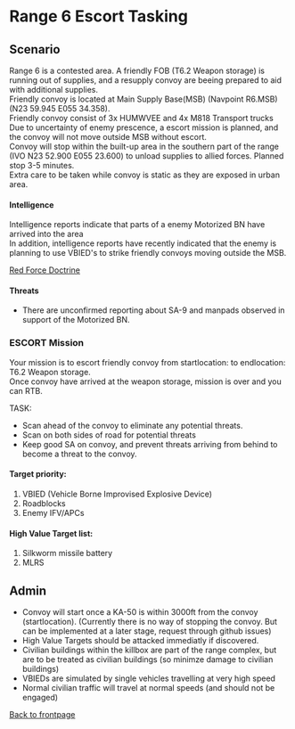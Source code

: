 # Range 6 Escort Tasking

## Scenario
Range 6 is a contested area. A friendly FOB (T6.2 Weapon storage) is running out of supplies, and a resupply convoy are beeing prepared to aid with additional supplies.<br>
Friendly convoy is located at Main Supply Base(MSB) (Navpoint R6.MSB) (N23 59.945 E055 34.358).<br>
Friendly convoy consist of 3x HUMWVEE and 4x M818 Transport trucks<br>
Due to uncertainty of enemy prescence, a escort mission is planned, and the convoy will not move outside MSB without escort.<br>
Convoy will stop within the built-up area in the southern part of the range (IVO N23 52.900 E055 23.600) to unload supplies to allied forces. Planned stop 3-5 minutes. <br>
Extra care to be taken while convoy is static as they are exposed in urban area.<br>

#### Intelligence
Intelligence reports indicate that parts of a enemy Motorized BN have arrived into the area<br>
In addition, intelligence reports have recently indicated that the enemy is planning to use VBIED's to strike friendly convoys moving outside the MSB. <br>

[Red Force Doctrine](/ATRM_Brief/Pages/R6_ESCORT_TASK.html) 


#### Threats
* There are unconfirmed reporting about SA-9 and manpads observed in support of the Motorized BN. 




### ESCORT Mission
Your mission is to escort friendly convoy from startlocation:  to endlocation: T6.2 Weapon storage.<br>
Once convoy have arrived at the weapon storage, mission is over and you can RTB.<br>

TASK: 
- Scan ahead of the convoy to eliminate any potential threats.
- Scan on both sides of road for potential threats
- Keep good SA on convoy, and prevent threats arriving from behind to become a threat to the convoy.




#### Target priority:
1. VBIED (Vehicle Borne Improvised Explosive Device)
2. Roadblocks
3. Enemy IFV/APCs


#### High Value Target list: 
1. Silkworm missile battery
2. MLRS



## Admin
- Convoy will start once a KA-50 is within 3000ft from the convoy (startlocation). (Currently there is no way of stopping the convoy. But can be implemented at a later stage, request through github issues)
- High Value Targets should be attacked immediatly if discovered.
- Civilian buildings within the killbox are part of the range complex, but are to be treated as civilian buildings (so minimze damage to civilian buildings)
- VBIEDs are simulated by single vehicles travelling at very high speed 
- Normal civilian traffic will travel at normal speeds (and should not be engaged)




[Back to frontpage](https://132nd-vwing.github.io/ATRM_Brief/)